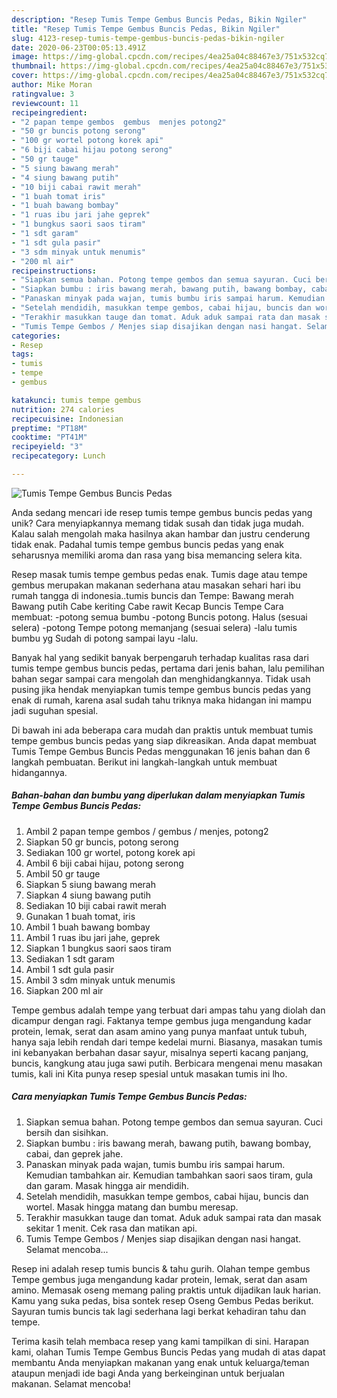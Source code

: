 ```yaml
---
description: "Resep Tumis Tempe Gembus Buncis Pedas, Bikin Ngiler"
title: "Resep Tumis Tempe Gembus Buncis Pedas, Bikin Ngiler"
slug: 4123-resep-tumis-tempe-gembus-buncis-pedas-bikin-ngiler
date: 2020-06-23T00:05:13.491Z
image: https://img-global.cpcdn.com/recipes/4ea25a04c88467e3/751x532cq70/tumis-tempe-gembus-buncis-pedas-foto-resep-utama.jpg
thumbnail: https://img-global.cpcdn.com/recipes/4ea25a04c88467e3/751x532cq70/tumis-tempe-gembus-buncis-pedas-foto-resep-utama.jpg
cover: https://img-global.cpcdn.com/recipes/4ea25a04c88467e3/751x532cq70/tumis-tempe-gembus-buncis-pedas-foto-resep-utama.jpg
author: Mike Moran
ratingvalue: 3
reviewcount: 11
recipeingredient:
- "2 papan tempe gembos  gembus  menjes potong2"
- "50 gr buncis potong serong"
- "100 gr wortel potong korek api"
- "6 biji cabai hijau potong serong"
- "50 gr tauge"
- "5 siung bawang merah"
- "4 siung bawang putih"
- "10 biji cabai rawit merah"
- "1 buah tomat iris"
- "1 buah bawang bombay"
- "1 ruas ibu jari jahe geprek"
- "1 bungkus saori saos tiram"
- "1 sdt garam"
- "1 sdt gula pasir"
- "3 sdm minyak untuk menumis"
- "200 ml air"
recipeinstructions:
- "Siapkan semua bahan. Potong tempe gembos dan semua sayuran. Cuci bersih dan sisihkan."
- "Siapkan bumbu : iris bawang merah, bawang putih, bawang bombay, cabai, dan geprek jahe."
- "Panaskan minyak pada wajan, tumis bumbu iris sampai harum. Kemudian tambahkan air. Kemudian tambahkan saori saos tiram, gula dan garam. Masak hingga air mendidih."
- "Setelah mendidih, masukkan tempe gembos, cabai hijau, buncis dan wortel. Masak hingga matang dan bumbu meresap."
- "Terakhir masukkan tauge dan tomat. Aduk aduk sampai rata dan masak sekitar 1 menit. Cek rasa dan matikan api."
- "Tumis Tempe Gembos / Menjes siap disajikan dengan nasi hangat. Selamat mencoba..."
categories:
- Resep
tags:
- tumis
- tempe
- gembus

katakunci: tumis tempe gembus 
nutrition: 274 calories
recipecuisine: Indonesian
preptime: "PT18M"
cooktime: "PT41M"
recipeyield: "3"
recipecategory: Lunch

---
```



![Tumis Tempe Gembus Buncis Pedas](https://img-global.cpcdn.com/recipes/4ea25a04c88467e3/751x532cq70/tumis-tempe-gembus-buncis-pedas-foto-resep-utama.jpg)

Anda sedang mencari ide resep tumis tempe gembus buncis pedas yang unik? Cara menyiapkannya memang tidak susah dan tidak juga mudah. Kalau salah mengolah maka hasilnya akan hambar dan justru cenderung tidak enak. Padahal tumis tempe gembus buncis pedas yang enak seharusnya memiliki aroma dan rasa yang bisa memancing selera kita.

Resep masak tumis tempe gembus pedas enak. Tumis dage atau tempe gembus merupakan makanan sederhana atau masakan sehari hari ibu rumah tangga di indonesia..tumis buncis dan Tempe: Bawang merah Bawang putih Cabe keriting Cabe rawit Kecap Buncis Tempe Cara membuat: -potong semua bumbu -potong Buncis potong. Halus (sesuai selera) -potong Tempe potong memanjang (sesuai selera) -lalu tumis bumbu yg Sudah di potong sampai layu -lalu.

Banyak hal yang sedikit banyak berpengaruh terhadap kualitas rasa dari tumis tempe gembus buncis pedas, pertama dari jenis bahan, lalu pemilihan bahan segar sampai cara mengolah dan menghidangkannya. Tidak usah pusing jika hendak menyiapkan tumis tempe gembus buncis pedas yang enak di rumah, karena asal sudah tahu triknya maka hidangan ini mampu jadi suguhan spesial.


Di bawah ini ada beberapa cara mudah dan praktis untuk membuat tumis tempe gembus buncis pedas yang siap dikreasikan. Anda dapat membuat Tumis Tempe Gembus Buncis Pedas menggunakan 16 jenis bahan dan 6 langkah pembuatan. Berikut ini langkah-langkah untuk membuat hidangannya.

<!--inarticleads1-->

##### Bahan-bahan dan bumbu yang diperlukan dalam menyiapkan Tumis Tempe Gembus Buncis Pedas:

1. Ambil 2 papan tempe gembos / gembus / menjes, potong2
1. Siapkan 50 gr buncis, potong serong
1. Sediakan 100 gr wortel, potong korek api
1. Ambil 6 biji cabai hijau, potong serong
1. Ambil 50 gr tauge
1. Siapkan 5 siung bawang merah
1. Siapkan 4 siung bawang putih
1. Sediakan 10 biji cabai rawit merah
1. Gunakan 1 buah tomat, iris
1. Ambil 1 buah bawang bombay
1. Ambil 1 ruas ibu jari jahe, geprek
1. Siapkan 1 bungkus saori saos tiram
1. Sediakan 1 sdt garam
1. Ambil 1 sdt gula pasir
1. Ambil 3 sdm minyak untuk menumis
1. Siapkan 200 ml air


Tempe gembus adalah tempe yang terbuat dari ampas tahu yang diolah dan dicampur dengan ragi. Faktanya tempe gembus juga mengandung kadar protein, lemak, serat dan asam amino yang punya manfaat untuk tubuh, hanya saja lebih rendah dari tempe kedelai murni. Biasanya, masakan tumis ini kebanyakan berbahan dasar sayur, misalnya seperti kacang panjang, buncis, kangkung atau juga sawi putih. Berbicara mengenai menu masakan tumis, kali ini Kita punya resep spesial untuk masakan tumis ini lho. 

<!--inarticleads2-->

##### Cara menyiapkan Tumis Tempe Gembus Buncis Pedas:

1. Siapkan semua bahan. Potong tempe gembos dan semua sayuran. Cuci bersih dan sisihkan.
1. Siapkan bumbu : iris bawang merah, bawang putih, bawang bombay, cabai, dan geprek jahe.
1. Panaskan minyak pada wajan, tumis bumbu iris sampai harum. Kemudian tambahkan air. Kemudian tambahkan saori saos tiram, gula dan garam. Masak hingga air mendidih.
1. Setelah mendidih, masukkan tempe gembos, cabai hijau, buncis dan wortel. Masak hingga matang dan bumbu meresap.
1. Terakhir masukkan tauge dan tomat. Aduk aduk sampai rata dan masak sekitar 1 menit. Cek rasa dan matikan api.
1. Tumis Tempe Gembos / Menjes siap disajikan dengan nasi hangat. Selamat mencoba...


Resep ini adalah resep tumis buncis &amp; tahu gurih. Olahan tempe gembus Tempe gembus juga mengandung kadar protein, lemak, serat dan asam amino. Memasak oseng memang paling praktis untuk dijadikan lauk harian. Kamu yang suka pedas, bisa sontek resep Oseng Gembus Pedas berikut. Sayuran tumis buncis tak lagi sederhana lagi berkat kehadiran tahu dan tempe. 

Terima kasih telah membaca resep yang kami tampilkan di sini. Harapan kami, olahan Tumis Tempe Gembus Buncis Pedas yang mudah di atas dapat membantu Anda menyiapkan makanan yang enak untuk keluarga/teman ataupun menjadi ide bagi Anda yang berkeinginan untuk berjualan makanan. Selamat mencoba!
